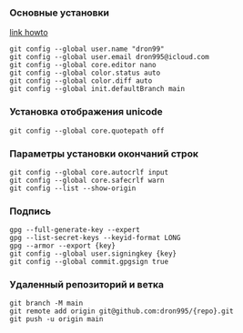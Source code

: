 ### Основные установки 
[link howto](https://githowto.com/ru/setup)
```
git config --global user.name "dron99"
git config --global user.email dron995@icloud.com
git config --global core.editor nano
git config --global color.status auto
git config --global color.diff auto
git config --global init.defaultBranch main
```
### Установка отображения unicode
```
git config --global core.quotepath off
```
### Параметры установки окончаний строк
```
git config --global core.autocrlf input
git config --global core.safecrlf warn
git config --list --show-origin
```
### Подпись
```
gpg --full-generate-key --expert
gpg --list-secret-keys --keyid-format LONG
gpg --armor --export {key}
git config --global user.signingkey {key}
git config --global commit.gpgsign true
```
### Удаленный репозиторий и ветка
```
git branch -M main
git remote add origin git@github.com:dron995/{repo}.git
git push -u origin main
```
